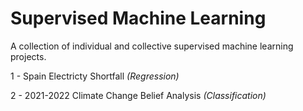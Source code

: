 # Supervised Machine Learning
A collection of individual and collective supervised machine learning projects.

1 - Spain Electricty Shortfall *(Regression)*

2 - 2021-2022 Climate Change Belief Analysis *(Classification)*

